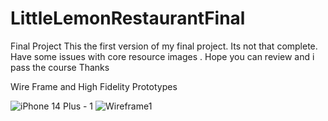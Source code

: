 # LittleLemonRestaurantFinal
Final Project
This the first version of my final project. Its not that complete.
Have some issues with core resource images .
Hope you can review and i pass the course
Thanks



Wire Frame and High Fidelity Prototypes

![iPhone 14 Plus - 1](https://user-images.githubusercontent.com/107347178/224528632-9f196a0c-c964-46b8-be9c-07a59c8cce3a.png)
![Wireframe1](https://user-images.githubusercontent.com/107347178/224528636-d731f28e-8cd5-4a13-9d39-ba22f9c070a6.png)
